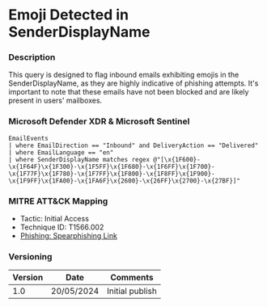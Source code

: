 # Emoji Detected in SenderDisplayName

### Description

This query is designed to flag inbound emails exhibiting emojis in the SenderDisplayName, as they are highly indicative of phishing attempts. It's important to note that these emails have not been blocked and are likely present in users' mailboxes.

### Microsoft Defender XDR & Microsoft Sentinel
```
EmailEvents
| where EmailDirection == "Inbound" and DeliveryAction == "Delivered"
| where EmailLanguage == "en"
| where SenderDisplayName matches regex @"[\x{1F600}-\x{1F64F}\x{1F300}-\x{1F5FF}\x{1F680}-\x{1F6FF}\x{1F700}-\x{1F77F}\x{1F780}-\x{1F7FF}\x{1F800}-\x{1F8FF}\x{1F900}-\x{1F9FF}\x{1FA00}-\x{1FA6F}\x{2600}-\x{26FF}\x{2700}-\x{27BF}]"
```

### MITRE ATT&CK Mapping
- Tactic: Initial Access
- Technique ID: T1566.002
- [Phishing: Spearphishing Link](https://attack.mitre.org/techniques/T1566/002/)

### Versioning
| Version       | Date          | Comments                               |
| ------------- |---------------| ---------------------------------------|
| 1.0           | 20/05/2024    | Initial publish                        |